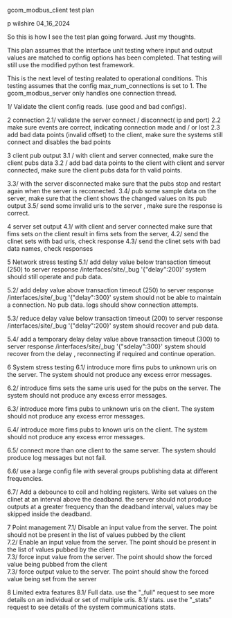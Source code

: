 gcom_modbus_client test plan

p wilshire 
04_16_2024



So this is how I see the test plan going forward. Just my thoughts.

This plan assumes that the interface unit testing where input and output values are matched to config options has been completed.
That testing will still use the modified python test framework.

This is the next level of testing realated to operational conditions.
This testing assumes that the config max_num_connections is set to 1. The gcom_modbus_server only handles one connection thread.



1/ Validate the client config reads. (use good and bad configs).


2 connection
2.1/ validate the server connect / disconnect( ip and port)
2.2 make sure events are correct, indicating connection made and / or lost
2.3 add bad data points (invalid offset) to the client, make sure the systems still connect and disables the bad points 



3 client pub output
3.1 / with client and  server connected, make sure the client pubs data
3.2 / add bad data points to the client with client and  server connected, make sure the client pubs data for th valid points.

3.3/ with the server disconnected make sure that the pubs stop and restart again when  the server is reconnected.
3.4/ pub some sample data on the server, make sure that the client shows the changed values on its pub output
3.5/ send some invalid uris to the server , make sure the response is correct.


4 server set output
4.1/ with client and server connected make sure that fims sets on the client result in fims sets from the server, 
4.2/ send the clinet sets with bad uris, check response
4.3/ send the clinet sets with bad data names, check responses


5 Network stress testing 
5.1/ add delay value below transaction timeout (250)  to server response 
     /interfaces/site/_bug '{"delay":200}'
     system should still operate and pub data.

5.2/ add delay value above  transaction timeout (250)  to server response 
     /interfaces/site/_bug '{"delay":300}'
     system should not be able to maintain a connection. No pub data. logs should show connection attempts.

5.3/ reduce delay value below  transaction timeout (200)  to server response 
     /interfaces/site/_bug '{"delay":200}'
     system should recover  and pub data.

5.4/ add a temporary delay  delay value above  transaction timeout (300)  to server response 
     /interfaces/site/_bug '{"sdelay":300}'
     system should recover from the delay , reconnecting if required and continue operation.

6 System stress testing
6.1/ introduce more fims pubs to unknown uris on the server. The system should not produce any excess error messages.

6.2/ introduce fims sets the same uris used for the pubs on the server. The system should not produce any excess error messages.

6.3/ introduce more fims pubs to unknown uris on the client. The system should not produce any excess error messages.

6.4/ introduce more fims pubs to known uris on the client. The system should not produce any excess error messages.


6.5/ connect more than one client to the same server.
        The system should produce log messages but not fail. 

6.6/ use a large config file with several groups publishing data at different frequencies.

6.7/ Add a debounce to coil and holding registers.  Write set values on the clinet at an interval above the deadband.
         the server should not produce outputs at a greater frequency than the deadband interval, values may be skipped inside the deadband.

7 Point management
7.1/ Disable an input value from the server. The point should not be present in the list of values pubbed by the client    
7.2/ Enable an input value from the server. The point should  be present in the list of values pubbed by the client    
7.3/ force  input value from the server. The point should  show the forced value  being pubbed from the client  
7.3/ force  output value to the  server. The point should  show the forced value  being set from the server  

8 Limited extra features
8.1/ Full data. use the "_full" request  to see more details on an individual or set of multiple uris.
8.1/ stats. use the "_stats" request  to see details of the system communications stats.









